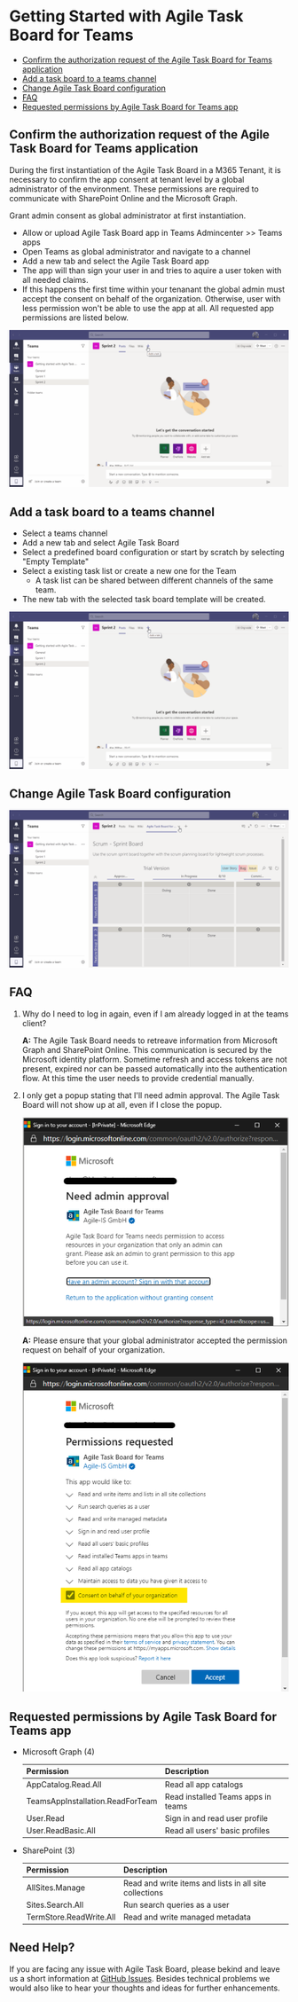 # Getting Started with Agile Task Board for Teams


  - [Confirm the authorization request of the Agile Task Board for Teams application](#confirm-the-authorization-request-of-the-agile-task-board-for-teams-application)
  - [Add a task board to a teams channel](#add-a-task-board-to-a-teams-channel)
  - [Change Agile Task Board configuration](#change-agile-task-board-configuration)
  - [FAQ](#faq)
  - [Requested permissions by Agile Task Board for Teams app](#requested-permissions-by-agile-task-board-for-teams-app)

## Confirm the authorization request of the Agile Task Board for Teams application 

During the first instantiation of the Agile Task Board in a M365 Tenant, it is necessary to confirm the app consent at tenant level by a global administrator of the environment. These permissions are required to communicate with SharePoint Online and the Microsoft Graph.

Grant admin consent as global administrator at first instantiation.
  - Allow or upload Agile Task Board app in Teams Admincenter >> Teams apps 
  - Open Teams as global administrator and navigate to a channel 
  - Add a new tab and select the Agile Task Board app
  - The app will than sign your user in and tries to aquire a user token with all needed claims.
  - If this happens the first time within your tenanant the global admin must accept the consent on behalf of the organization. Otherwise, user with less permission won't be able to use the app at all. All requested app permissions are listed below.

  ![Admin Consent](images/AdminConsent.gif)

## Add a task board to a teams channel
  - Select a teams channel 
  - Add a new tab and select Agile Task Board
  - Select a predefined board configuration or start by scratch by selecting "Empty Template"
  - Select a existing task list or create a new one for the Team
    - A task list can be shared between different channels of the same team.
  - The new tab with the selected task board template will be created.

  ![Add a task board to a teams channel](images/AddToTab.gif)

## Change Agile Task Board configuration

   ![Change configuration changes](images/FirstConfig.gif)



  ## FAQ

1. Why do I need to log in again, even if I am already logged in at the teams client?
  
   **A:**  The Agile Task Board needs to retreave information from Microsoft Graph and SharePoint Online. This communication is secured by the Microsoft identity platform. Sometime refresh and access tokens are not present, expired nor can be passed automatically into the authentication flow. At this time the user needs to provide credential manually.

2. I only get a popup stating that I'll need admin approval. The Agile Task Board will not show up at all, even if I close the popup.
  
    ![Need admin aproval](images/AppPermissionRequestTeams.png)
  
    **A:** Please ensure that your global administrator accepted the permission request on behalf of your organization.
    
    ![](images/AppPermissionRequestTeamsAdminConsent.png)

  

## Requested permissions by Agile Task Board for Teams app

- Microsoft Graph (4)

  | Permission                       | Description                        |
  | -------------------------------- | ---------------------------------- |
  | AppCatalog.Read.All              | Read all app catalogs              |
  | TeamsAppInstallation.ReadForTeam | Read installed Teams apps in teams |
  | User.Read                        | Sign in and read user profile      |
  | User.ReadBasic.All               | Read all users' basic profiles     |

- SharePoint (3)

  | Permission              | Description                                            |
  | ----------------------- | ------------------------------------------------------ |
  | AllSites.Manage         | Read and write items and lists in all site collections |
  | Sites.Search.All        | Run search queries as a user                           |
  | TermStore.ReadWrite.All | Read and write managed metadata                        |

## Need Help?

If you are facing any issue with Agile Task Board, please bekind and leave us a short information at [GitHub Issues](https://github.com/AgileIS/AgileTaskBoard/issues). Besides technical problems we would also like to hear your thoughts and ideas for further enhancements.